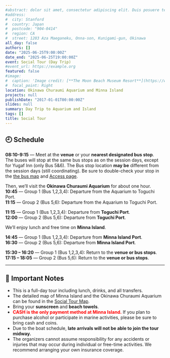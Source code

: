 ```yaml
---
#abstract: dolor sit amet, consectetur adipiscing elit. Duis posuere tellusac
#address:
#  city: Stanford
#  country: Japan
#  postcode: "904-0414"
#  region: CA
#  street: 1203 Aza Maeganeku, Onna-son, Kunigami-gun, Okinawa 
all_day: false
authors: []
date: "2025-06-25T9:00:00Z"
date_end: "2025-06-25T19:00:00Z"
event: Social Tour (Day Trip)
#event_url: https://example.org
featured: false
#image:
#  caption: 'Image credit: [**The Moon Beach Museum Resort**](https://www.moonbeach.co.jp/)'
#  focal_point: Right
location: Okinawa Churaumi Aquarium and Minna Island
projects: null
publishDate: "2017-01-01T00:00:00Z"
slides: null
summary: Day Trip to Aquarium and Island
tags: []
title: Social Tour
---
```


## 🕘 Schedule

**08:10-9:15** — Meet at the **venue** or your **nearest designated bus stop**.
<br>
The buses will stop at the same bus stops as on the session days, except for Yugaf Inn (only Bus 5&6). 
The Bus stop location **may be** different from the session days (still coordinating). 
Be sure to double-check your stop in the [the bus map](/venue/access/bus_map.pdf) and [Access page](https://tristan2025.org/venue/#access-social-tour).

Then, we’ll visit the **Okinawa Churaumi Aquarium** for about one hour.<br>
**10:45** — Group 1 (Bus 1,2,3,4): Departure from the Aquarium to Toguchi Port.<br>
**11:15** — Group 2 (Bus 5,6): Departure from the Aquarium to Toguchi Port.

**11:15** — Group 1 (Bus 1,2,3,4): Departure from **Toguchi Port**.<br>
**12:00** — Group 2 (Bus 5,6): Departure from **Toguchi Port**.

We’ll enjoy lunch and free time on **Minna Island**.

**14:45** — Group 1 (Bus 1,2,3,4): Departure from **Minna Island Port**.<br>
**16:30** — Group 2 (Bus 5,6): Departure from **Minna Island Port**.

**15:30 – 16:20** — Group 1 (Bus 1,2,3,4): Return to the **venue or bus stops**.<br>
**17:15 – 18:05** — Group 2 (Bus 5,6): Return to the **venue or bus stops**.

---

## 📌 Important Notes

- This is a full-day tour including lunch, drinks, and all transfers.
- The detailed map of Minna Island and the Okinawa Churaumi Aquarium can be found in the [Social Tour Map](tour_info.pdf).
- Bring your **sunscreen** and **beach towels**.
- <span style="color: red;">**CASH is the only payment method at Minna Island.**</span> 
  If you plan to purchase alcohol or participate in marine activities, please be sure to bring cash and coins.
- Due to the boat schedule, **late arrivals will not be able to join the tour midway.**
- The organizers cannot assume responsibility for any accidents or injuries that may occur during individual or free-time activities. We recommend arranging your own insurance coverage.
